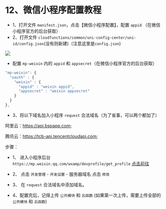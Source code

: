 # 12、微信小程序配置教程

* 1、打开文件 `manifest.json`，点击【微信小程序配置】，配置 `appid` （在微信小程序官方的后台获取）
* 2、打开文件 `cloudfunctions/common/uni-config-center/uni-id/config.json`(没有则新建)（注意这里是`config.json`)

![](https://vkceyugu.cdn.bspapp.com/VKCEYUGU-cf0c5e69-620c-4f3c-84ab-f4619262939f/bc4c3c64-531c-4711-b32e-40679445fbdd.png)

* 配置 `mp-weixin` 内的 `appid` 和 `appsecret`（在微信小程序官方的后台获取）
```js
"mp-weixin": {
  "oauth" : {
    "weixin" : {
      "appid" : "weixin appid",
      "appsecret" : "weixin appsecret"
    }
  }
},
```

* 3、将以下域名加入小程序 `request` 合法域名（为了省事，可以两个都加了）

阿里云：https://api.bspapp.com;

腾讯云：https://tcb-api.tencentcloudapi.com;

步骤：

- 1、 进入小程序后台 `https://mp.weixin.qq.com/wxamp/devprofile/get_profile` [点击前往](https://mp.weixin.qq.com/wxamp/devprofile/get_profile)

- 2、 点击 `开发管理` - `开发设置` - 服务器域名 点击 `修改`

- 3、 在 `request` 合法域名中添加域名。

* 4、配置完后，记得上传 `公共模块` 和 `云函数` (如果第一次上传，需要上传全部的 `公共模块` 和 `云函数`)